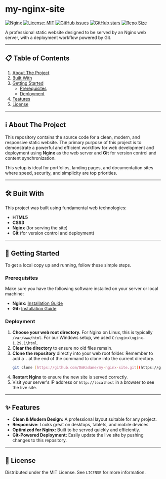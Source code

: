 # my-nginx-site

[![Nginx](https://img.shields.io/badge/powered%20by-Nginx-009639?style=flat&logo=nginx)](https://nginx.org/)
[![License: MIT](https://img.shields.io/badge/License-MIT-yellow.svg)](https://opensource.org/licenses/MIT)
[![GitHub issues](https://img.shields.io/github/issues/your-username/my-nginx-site)](https://github.com/your-username/my-nginx-site/issues)
[![GitHub stars](https://img.shields.io/github/stars/your-username/my-nginx-site)](https://github.com/your-username/my-nginx-site/stargazers)
[![Repo Size](https://img.shields.io/github/repo-size/your-username/my-nginx-site)](https://github.com/your-username/my-nginx-site)

A professional static website designed to be served by an Nginx web server, with a deployment workflow powered by Git.



---

## 📋 Table of Contents

1.  [About The Project](#about-the-project)
2.  [Built With](#built-with)
3.  [Getting Started](#getting-started)
    * [Prerequisites](#prerequisites)
    * [Deployment](#deployment)
4.  [Features](#features)
5.  [License](#license)

---

## ℹ️ About The Project

This repository contains the source code for a clean, modern, and responsive static website. The primary purpose of this project is to demonstrate a powerful and efficient workflow for web development and deployment using **Nginx** as the web server and **Git** for version control and content synchronization.

This setup is ideal for portfolios, landing pages, and documentation sites where speed, security, and simplicity are top priorities.

---

## 🛠️ Built With

This project was built using fundamental web technologies:

* **HTML5**
* **CSS3**
* **Nginx** (for serving the site)
* **Git** (for version control and deployment)

---

## 🚀 Getting Started

To get a local copy up and running, follow these simple steps.

### Prerequisites

Make sure you have the following software installed on your server or local machine:

* **Nginx:** [Installation Guide](https://nginx.org/en/docs/install.html)
* **Git:** [Installation Guide](https://git-scm.com/book/en/v2/Getting-Started-Installing-Git)

### Deployment

1.  **Choose your web root directory.** For Nginx on Linux, this is typically `/var/www/html`. For our Windows setup, we used `C:\nginx\nginx-1.29.1\html`.
2.  **Clear the directory** to ensure no old files remain.
3.  **Clone the repository** directly into your web root folder. Remember to add a `.` at the end of the command to clone into the current directory.
    ```sh
    git clone [https://github.com/OmKadane/my-nginx-site.git](https://github.com/OmKadane/my-nginx-site.git) .
    ```
4.  **Restart Nginx** to ensure the new site is served correctly.
5.  Visit your server's IP address or `http://localhost` in a browser to see the live site.

---

## ✨ Features

* **Clean & Modern Design:** A professional layout suitable for any project.
* **Responsive:** Looks great on desktops, tablets, and mobile devices.
* **Optimized for Nginx:** Built to be served quickly and efficiently.
* **Git-Powered Deployment:** Easily update the live site by pushing changes to this repository.

---

## 📄 License

Distributed under the MIT License. See `LICENSE` for more information.

